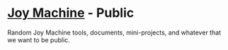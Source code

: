 # [Joy Machine](http://joy-machine.com/) - Public
Random Joy Machine tools, documents, mini-projects, and whatever that we want to be public.
